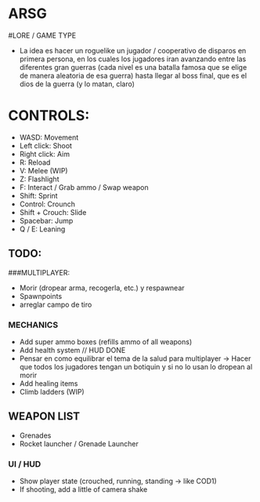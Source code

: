 # ARSG

#LORE / GAME TYPE

- La idea es hacer un roguelike un jugador / cooperativo de disparos en primera persona, en los cuales los jugadores iran avanzando entre las diferentes gran guerras (cada nivel es una batalla famosa
que se elige de manera aleatoria de esa guerra) hasta llegar al boss final, que es el dios de la guerra (y lo matan, claro)

# CONTROLS:
- WASD: Movement
- Left click: Shoot
- Right click: Aim
- R: Reload
- V: Melee (WIP)
- Z: Flashlight
- F: Interact / Grab ammo / Swap weapon
- Shift: Sprint
- Control: Crounch
- Shift + Crouch: Slide
- Spacebar: Jump
- Q / E: Leaning

## TODO:

###MULTIPLAYER:
- Morir (dropear arma, recogerla, etc.) y respawnear
- Spawnpoints 
- arreglar campo de tiro

### MECHANICS
 - Add super ammo boxes (refills ammo of all weapons) 
 - Add health system // HUD DONE
 - Pensar en como equilibrar el tema de la salud para multiplayer -> Hacer que todos los jugadores tengan un botiquin y si no lo usan lo dropean al morir
 - Add healing items
 - Climb ladders (WIP)

## WEAPON LIST
 - Grenades
 - Rocket launcher / Grenade Launcher
 
### UI / HUD
 - Show player state (crouched, running, standing -> like COD1)
 - If shooting, add a little of camera shake